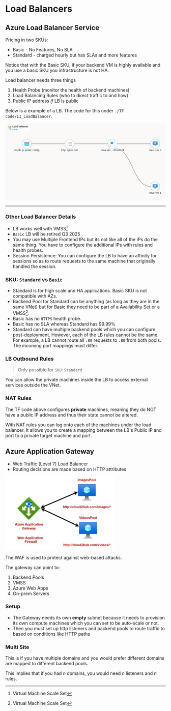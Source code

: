 
# Load Balancers

## Azure Load Balancer Service

Pricing in two SKUs:
+ Basic - No Features, No SLA
+ Standard - charged hourly but has SLAs and more features

Notice that with the Basic SKU, if your backend VM is highly available and you use a basic SKU you infrastructure is not HA.

Load balancer needs three things
1. Health Probe (monitor the health of backend machines)
2. Load Balancing Rules (who to direct traffic to and how)
3. Public IP address *if* LB is public

Below is a example of a LB. The code for this under `./TF Code/L1_LoadBalancer`.

![lb_example.png](../img/lb_example.png)

---

### Other Load Balancer Details

+ LB works well with VMSS[^1] 
+ `Basic` LB will be retired Q3 2025
+ You may use Multiple Frontend IPs but its not like all of the IPs do the same thing. You have to configure the additional IPs with rules and health probes.
+ Session Persistence: You can configure the LB to have an affinity for sessions so as to route requests to the same machine that originally handled the session. 
### SKU: `Standard` vs `Basic`

+ Standard is for high scale and HA applications. Basic SKU is not compatible with AZs.
+ Backend Pool for Standard can be anything (as long as they are in the same VNet) but for Basic they need to be part of a Availability Set or a VMSS[^1]. 
+ Basic has no `HTTPS` health probe.
+ Basic has no SLA whereas Standard has 99.99%
+ Standard can have multiple backend pools which you can configure post-deployment. However, each of the LB rules cannot be the same. For example, a LB cannot route all `:80` requests to `:80` from both pools. The incoming port mappings must differ.


### LB Outbound Rules

> Only possible for `SKU:Standard`

You can allow the private machines inside the LB to access external services outside the VNet.



### NAT Rules

The TF code above configures **private** machines, meaning they do NOT have a public IP address and thus their state cannot be altered.  

With NAT rules you can log onto each of the machines under the load balancer. It allows you to create a mapping between the LB's Public IP and port to a private target machine and port.

## Azure Application Gateway

+ Web Traffic (Level 7) Load Balancer
+ Routing decisions are made based on HTTP attributes


![AAG-example](../img/AAG-example.png)

The WAF is used to protect against web-based attacks.

The gateway can point to:
1. Backend Pools
2. VMSS
3. Azure Web Apps
4. On-prem Servers

### Setup

+ The Gateway needs its own **empty** subnet because it needs to provision its own compute machines which you can set to be auto-scale or not.
+ Then you must set up http listeners and backend pools to route traffic to based on conditions like HTTP paths

### Multi Site

This is if you have multiple domains and you would prefer different domains are mapped to different backend pools.

This implies that if you had $n$ domains, you would need $n$ listeners and $n$ rules. 

[^1]: Virtual Machine Scale Set